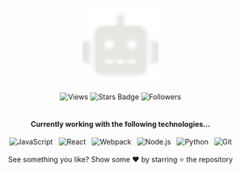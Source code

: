 <link rel="preconnect" href="https://fonts.googleapis.com">
<link rel="preconnect" href="https://fonts.gstatic.com" crossorigin>
<link href="https://fonts.googleapis.com/css2?family=Akronim&display=swap" rel="stylesheet"> 

<div align="center">
    <a href="https://roboto84.dev" target="_blank">
        <img width="150px" src="robot.svg" alt="Roboto84 - Writing code worth debugging" width="400" />
    </a>
</div>
<br />
<div align="center">
    <img src="https://komarev.com/ghpvc/?username=roboto84&label=Views&color=blue&style=flat" alt="Views" />
    <img src="https://img.shields.io/github/stars/roboto84" alt="Stars Badge" />
    <img src="https://img.shields.io/github/followers/roboto84" alt="Followers" />
</div>
<br />
<h4 align="center">Currently working with the following technologies...</h4>
<div align="center">
    <img alt="JavaScript" src="https://img.shields.io/badge/-JavaScript-F7DF1E?style=for-the-badge&logo=javascript&logoColor=black" />
    &nbsp;
    <img alt="React" src="https://img.shields.io/badge/-React-61DAFB?style=for-the-badge&logo=react&logoColor=black" />
    &nbsp;
    <img alt="Webpack" src="https://img.shields.io/badge/-Webpack-425A66?style=for-the-badge&logo=webpack&logoColor=white" />
    &nbsp;
    <img alt="Node.js" src="https://img.shields.io/badge/-Node.js-339933?style=for-the-badge&logo=node.js&logoColor=white" />
    &nbsp;
    <img alt="Python" src="https://img.shields.io/badge/-Python-316DCa?style=for-the-badge&logo=python&logoColor=white" />
    &nbsp;
    <img alt="Git" src="https://img.shields.io/badge/-Git-F05032?style=for-the-badge&logo=git&logoColor=white" />
</div>
<br />

<div align="center">See something you like? Show some ❤️ by starring ⭐ the repository</div>
